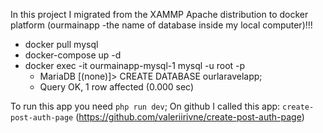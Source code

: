 In this project I migrated from the XAMMP Apache distribution to docker platform (ourmainapp -the name of database inside my local computer)!!!

-   docker pull mysql
-   docker-compose up -d
-   docker exec -it ourmainapp-mysql-1 mysql -u root -p
    -   MariaDB [(none)]> CREATE DATABASE ourlaravelapp;
    -   Query OK, 1 row affected (0.000 sec)

To run this app you need `php run dev`;
On github I called this app: `create-post-auth-page` (https://github.com/valeriirivne/create-post-auth-page)
